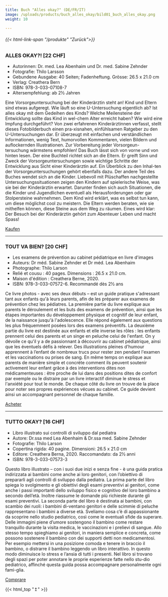 ```yaml
---
title: Buch "Alles okay?" (DE/FR/IT)
image: /uploads/products/buch_alles_okay/bild01_buch_alles_okay.png
weight: 10

---
```

###### {{< html-link-span "/produkte" "Zurück">}}
### ALLES OKAY?! [22 CHF]
- Autorinnen: Dr. med. Lea Abenhaim und Dr. med. Sabine Zehnder
- Fotografie: Thilo Larsson
- Gebundene Ausgabe: 40 Seiten; Fadenheftung. Grösse: 26.5 x 21.0 cm
- Verlag: Creathera Bern
- ISBN: 978-3-033-07108-7
- Altersempfehlung: ab 2½ Jahren

Eine Vorsorgeuntersuchung bei der Kinderärztin steht an! Kind und Eltern sind etwas aufgeregt. Wie läuft so eine U-Untersuchung eigentlich ab? Ist alles okay mit dem Gedeihen des Kinds? Welche Meilensteine der Entwicklung sollte das Kind in wel-chem Alter erreicht haben? Wie wird eine Impfung durchgeführt?
Von zwei erfahrenen Kinderärztinnen verfasst, stellt dieses Fotobilderbuch einen pra-xisnahen, einfühlsamen Ratgeber zu den U-Untersuchungen dar. Er überzeugt mit einfachen und verständlichen Informationen, wenig Text, humorvollen Kommentaren, vielen Bildern und auflockernden Illustrationen. Zur Vorbereitung jeder Vorsorgeun-tersuchung wärmstens empfohlen!
Das Buch lässt sich von vorne und von hinten lesen. Der eine Buchteil richtet sich an die Eltern. Er greift Sinn und Zweck der Vorsorgeuntersuchungen sowie wichtige Schritte der Entwicklung aus Sicht einer Kinderärztin auf. Ein Überblick zu den Inhal-ten der Vorsorgeuntersuchungen gehört ebenfalls dazu.
Der andere Teil des Buches wendet sich an die Kinder. Liebevoll mit Plüschaffen nachgestellte Untersuchungssituationen zeigen den Kindern auf spielerische Weise, was sie bei der Kinderärztin erwartet. Darunter finden sich auch Situationen, die die Kinder und Jugendlichen eventuell als Herausforderungen oder gar Stolpersteine wahrnehmen. Dem Kind wird erklärt, was es selbst tun kann, um diese möglichst cool zu meistern. Die Eltern werden beraten, wie sie mithelfen können, diese Steine aus dem Weg zu räumen.
Eines wird klar: Der Besuch bei der Kinderärztin gehört zum Abenteuer Leben und macht Spass!

<a class="btn btn-primary" href="https://www.sandbox.paypal.com/ncp/payment/2WD8QZZ2LMDN2" target="_blank">Kaufen</a>
<hr />


### TOUT VA BIEN? [20 CHF]
- Les examens de prévention au cabinet pédiatrique en livre d'images
- Auteurs: Dr méd. Sabine Zehnder et Dr méd. Lea Abenhaim
- Photographe: Thilo Larson
- Relié et cousu : 40 pages. Dimensions : 26.5 x 21.0 cm.
- Maison d'édition : Creathera Berne, 2020.
- ISBN: 978-3-033-07572-6. Recommandé dès 2½ ans

Ce livre photos - avec ses deux débuts – est un guide pratique s'adressant tant aux enfants qu'à leurs parents, afin de les préparer aux examens de prévention chez les pédiatres.
La première partie du livre explique aux parents le déroulement et les buts des examens de prévention, ainsi que les étapes importantes du développement physique et cognitif de leur enfant, de la naissance jusqu'à l'adolescence. Elle répond également aux questions les plus fréquemment posées lors des examens préventifs.
La deuxième partie du livre est destinée aux enfants et elle inverse les rôles : les enfants prennent celui des parents et un singe en peluche celui de l'enfant. On y dévoile ce qu'il y a de passionnant à découvrir au cabinet pédiatrique, ainsi que les éventuels défis à relever. Des illustrations pleines d'humour apprennent à l’enfant de nombreux trucs pour rester zen pendant l'examen et les vaccinations ou prises de sang. En même temps on explique aux parents de manière simple et concrète comment ils peuvent soutenir activement leur enfant grâce à des interventions dites non médicamenteuses : être proche de lui dans des positions dites de confort par exemple ou le distraire par un livre interactif diminue le stress et l'anxiété pour tout le monde.
De chaque côté du livre on trouve de la place pour noter ses propres expériences vécues au cabinet. Ce guide devient ainsi un accompagnant personnel de chaque famille.

<a class="btn btn-primary" href="https://www.sandbox.paypal.com/ncp/payment/ZF2MZZTHSGQKW" target="_blank">Acheter</a>
<hr />

### TUTTO OKAY? [16 CHF]
- Libro illustrato sui controlli di sviluppo dal pediatra
- Autore: Dr.ssa med Lea Abenhaim & Dr.ssa med. Sabine Zehnder
- Fotografie: Thilo Larson
- Copertina rigida: 40 pagine. Dimensioni: 26.5 x 21.0 cm
- Editore: Creathera Berna, 2020. Raccomandato: da 2½ anni
- ISBN: 978-3-033-07573-3

Questo libro illustrato – con i suoi due inizi e senza fine - è una guida pratica indirizzata ai bambini come anche ai loro genitori, con l’obiettivo di prepararli agli controlli di sviluppo dalla pediatra.
La prima parte del libro spiega lo svolgimento e gli obiettivi degli esami preventivi ai genitori, come anche i passi importanti dello sviluppo fisico e cognitivo del loro bambino a secondo dell’età. Inoltre riassume le domande più richieste durante gli esami preventivi.
La seconda parte del libro è destinata ai bambini, con scambio dei ruoli: i bambini di-ventano genitori e delle scimmie di peluche rappresentano i bambini a diverse età. Sveliamo cosa c’è di appassionante da scoprire nello studio pediatrico, così come le eventuali sfide da superare. Delle immagini piene d’umore sostengono il bambino come restare tranquillo durante la visita medica, le vaccinazioni e i prelievi di sangue. Allo stesso tempo spieghiamo ai genitori, in maniera semplice e concreta, come possono sostenere il bambino con dei supporti detti non medicamentosi. Per esempio mettersi in una posizione comoda e tenere in braccio il bambino, o distrarre il bambino leggendo un libro interattivo. In questo modo diminuisce lo stress e l’ansia di tutti i presenti.
Nel libro si trovano degli spazi per poter annotare le proprie esperienze fatte nello stu-dio pediatrico, affinché questa guida possa accompagnare personalmente ogni fami-glia.

<a class="btn btn-primary" href="https://www.sandbox.paypal.com/ncp/payment/ZXL5VUG6CH48C" target="_blank">Comprare</a>


{{< html_top "&#8613;" >}}